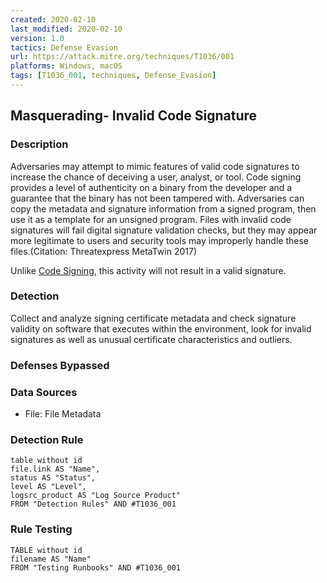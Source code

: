 ```yaml
---
created: 2020-02-10
last_modified: 2020-02-10
version: 1.0
tactics: Defense Evasion
url: https://attack.mitre.org/techniques/T1036/001
platforms: Windows, macOS
tags: [T1036_001, techniques, Defense_Evasion]
---
```


## Masquerading- Invalid Code Signature

### Description

Adversaries may attempt to mimic features of valid code signatures to increase the chance of deceiving a user, analyst, or tool. Code signing provides a level of authenticity on a binary from the developer and a guarantee that the binary has not been tampered with. Adversaries can copy the metadata and signature information from a signed program, then use it as a template for an unsigned program. Files with invalid code signatures will fail digital signature validation checks, but they may appear more legitimate to users and security tools may improperly handle these files.(Citation: Threatexpress MetaTwin 2017)

Unlike [Code Signing](https://attack.mitre.org/techniques/T1553/002), this activity will not result in a valid signature.

### Detection

Collect and analyze signing certificate metadata and check signature validity on software that executes within the environment, look for invalid signatures as well as unusual certificate characteristics and outliers.

### Defenses Bypassed



### Data Sources

  - File: File Metadata
### Detection Rule

```dataview
table without id
file.link AS "Name",
status AS "Status",
level AS "Level",
logsrc_product AS "Log Source Product"
FROM "Detection Rules" AND #T1036_001
```

### Rule Testing

```dataview
TABLE without id
filename AS "Name"
FROM "Testing Runbooks" AND #T1036_001
```
